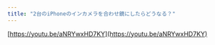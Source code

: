 ```yaml
---
title: "2台のiPhoneのインカメラを合わせ鏡にしたらどうなる？"
---
```


[https://youtu.be/aNRYwxHD7KY](https://youtu.be/aNRYwxHD7KY)

